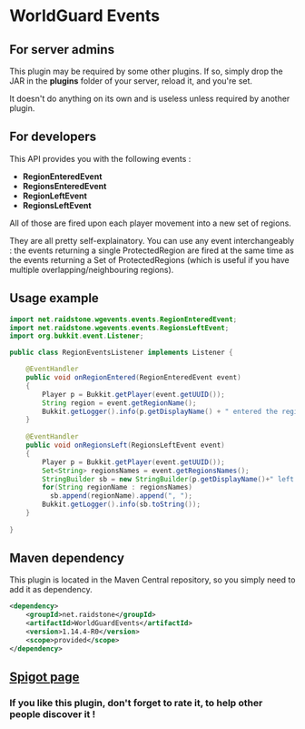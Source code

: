 # WorldGuard Events
## For server admins

This plugin may be required by some other plugins. If so, simply drop the JAR in the **plugins** folder of your server, reload it, and you're set.

  It doesn't do anything on its own and is useless unless required by another plugin.

## For developers

This API provides you with the following events :

   - **RegionEnteredEvent**
   - **RegionsEnteredEvent**
   - **RegionLeftEvent**
   - **RegionsLeftEvent**

All of those are fired upon each player movement into a new set of regions.

They are all pretty self-explainatory. You can use any event interchangeably : the events returning a single ProtectedRegion are fired at the same time as the events returning a Set of ProtectedRegions (which is useful if you have multiple overlapping/neighbouring regions).


## Usage example

```java
import net.raidstone.wgevents.events.RegionEnteredEvent;
import net.raidstone.wgevents.events.RegionsLeftEvent;
import org.bukkit.event.Listener;

public class RegionEventsListener implements Listener {

    @EventHandler
    public void onRegionEntered(RegionEnteredEvent event)
    {
        Player p = Bukkit.getPlayer(event.getUUID());
        String region = event.getRegionName();
        Bukkit.getLogger().info(p.getDisplayName() + " entered the region "+region+" !");
    }
 
    @EventHandler
    public void onRegionsLeft(RegionsLeftEvent event)
    {
        Player p = Bukkit.getPlayer(event.getUUID());
        Set<String> regionsNames = event.getRegionsNames();
        StringBuilder sb = new StringBuilder(p.getDisplayName()+" left the regions :");
        for(String regionName : regionsNames)
          sb.append(regionName).append(", ");
        Bukkit.getLogger().info(sb.toString());
    }
 
}
```

## Maven dependency
This plugin is located in the Maven Central repository, so you simply need to add it as dependency.

```xml
<dependency>
    <groupId>net.raidstone</groupId>
    <artifactId>WorldGuardEvents</artifactId>
    <version>1.14.4-R0</version>
    <scope>provided</scope>
</dependency>
```
    
## [Spigot page](https://www.spigotmc.org/resources/worldguard-events.65176/)

### If you like this plugin, don't forget to rate it, to help other people discover it !
